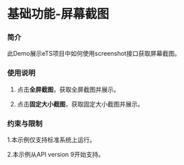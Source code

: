 # 基础功能-屏幕截图

### 简介

 此Demo展示eTS项目中如何使用screenshot接口获取屏幕截图。

### 使用说明

1. 点击**全屏截图**，获取全屏截图并展示。

2. 点击**固定大小截图**，获取固定大小截图并展示。

### 约束与限制

1.本示例仅支持标准系统上运行。

2.本示例从API version 9开始支持。